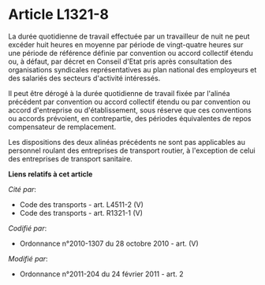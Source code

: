# Article L1321-8

La durée quotidienne de travail effectuée par un travailleur de nuit ne peut excéder huit heures en moyenne par période de
vingt-quatre heures sur une période de référence définie par convention ou accord collectif étendu ou, à défaut, par décret
en Conseil d'Etat pris après consultation des organisations syndicales représentatives au plan national des employeurs et des
salariés des secteurs d'activité intéressés. 

Il peut être dérogé à la durée quotidienne de travail fixée par l'alinéa précédent par convention ou accord collectif étendu
ou par convention ou accord d'entreprise ou d'établissement, sous réserve que ces conventions ou accords prévoient, en
contrepartie, des périodes équivalentes de repos compensateur de remplacement.

Les dispositions des deux alinéas précédents ne sont pas applicables au personnel roulant des entreprises de transport
routier, à l'exception de celui des entreprises de transport sanitaire.

**Liens relatifs à cet article**

_Cité par_:

  - Code des transports - art. L4511-2 (V)
  - Code des transports - art. R1321-1 (V)

_Codifié par_:

  - Ordonnance n°2010-1307 du 28 octobre 2010 - art. (V)

_Modifié par_:

  - Ordonnance n°2011-204 du 24 février 2011 - art. 2
